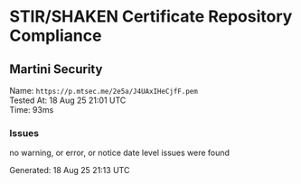 # STIR/SHAKEN Certificate Repository Compliance

## Martini Security

Name: `https://p.mtsec.me/2e5a/J4UAxIHeCjfF.pem`\
Tested At: 18 Aug 25 21:01 UTC\
Time: 93ms

### Issues

no warning, or error, or notice date level issues were found

Generated: 18 Aug 25 21:13 UTC